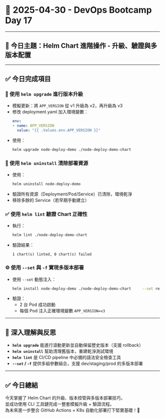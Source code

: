 # 📘 2025-04-30 - DevOps Bootcamp Day 17

---

## 🎯 今日主題：Helm Chart 進階操作 - 升級、驗證與多版本配置

---

## ✅ 今日完成項目

### 🔄 使用 `helm upgrade` 進行版本升級

- 模擬更新：將 `APP_VERSION` 從 v1 升級為 v2，再升級為 v3
- 修改 deployment.yaml 加入環境變數：
  ```yaml
  env:
  - name: APP_VERSION
    value: "{{ .Values.env.APP_VERSION }}"
  ```
- 使用：
  ```bash
  helm upgrade node-deploy-demo ./node-deploy-demo-chart
  ```

### 🧹 使用 `helm uninstall` 清除部署資源

- 使用：
  ```bash
  helm uninstall node-deploy-demo
  ```
- 驗證所有資源（Deployment/Pod/Service）已清除，環境乾淨
- 移除多餘的 Service（若早期手動建立）

### ✅ 使用 `helm lint` 驗證 Chart 正確性

- 執行：
  ```bash
  helm lint ./node-deploy-demo-chart
  ```
- 驗證結果：
  ```
  1 chart(s) linted, 0 chart(s) failed
  ```

### ⚙️ 使用 `--set` 與 `-f` 實現多版本部署

- 使用 `--set` 動態注入：
  ```bash
  helm install node-deploy-demo ./node-deploy-demo-chart     --set replicaCount=2     --set env.APP_VERSION=v3
  ```
- 驗證：
  - 2 台 Pod 成功啟動
  - 每個 Pod 注入正確環境變數 `APP_VERSION=v3`

---

## 🧠 深入理解與反思

- **`helm upgrade`** 能進行滾動更新並自動保留歷史版本（支援 rollback）
- **`helm uninstall`** 幫助清理舊版本，重建乾淨測試環境
- **`helm lint`** 是 CI/CD pipeline 中必備的語法安全檢查工具
- **`--set` / `-f`** 提供多組參數組合，支援 dev/staging/prod 的多版本部署

---

## ✅ 今日總結

今天掌握了 Helm Chart 的升級、版本控管與多版本部署技巧，  
並成功使用 CLI 工具鏈完成一整套模擬升級 + 驗證流程。  
為未來進一步整合 GitHub Actions × K8s 自動化部署打下堅實基礎！🚀

